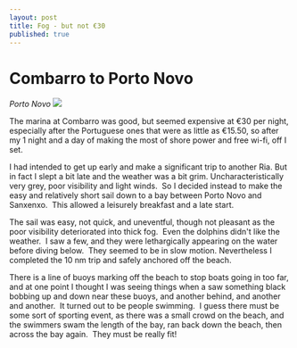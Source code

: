 ```yaml
---
layout: post
title: Fog - but not €30
published: true
---
```


# Combarro to Porto Novo

*Porto Novo* ![]({{site.baseurl}}/assets/porto-novo-sml_scale.jpg)

The marina at Combarro was good, but seemed expensive at €30 per night, especially after the Portuguese ones that were as little as €15.50, so after my 1 night and a day of making the most of shore power and free wi-fi, off I set.

I had intended to get up early and make a significant trip to another Ria. But in fact I slept a bit late and the weather was a bit grim. Uncharacteristically very grey, poor visibility and light winds.  So I decided instead to make the easy and relatively short sail down to a bay between Porto Novo and Sanxenxo.  This allowed a leisurely breakfast and a late start.

The sail was easy, not quick, and uneventful, though not pleasant as the poor visibility deteriorated into thick fog.  Even the dolphins didn't like the weather.  I saw a few, and they were lethargically appearing on the water before diving below.  They seemed to be in slow motion. Nevertheless I completed the 10 nm trip and safely anchored off the beach.

There is a line of buoys marking off the beach to stop boats going in too far, and at one point I thought I was seeing things when a saw something black bobbing up and down near these buoys, and another behind, and another and another.  It turned out to be people swimming.  I guess there must be some sort of sporting event, as there was a small crowd on the beach, and the swimmers swam the length of the bay, ran back down the beach, then across the bay again.  They must be really fit!
